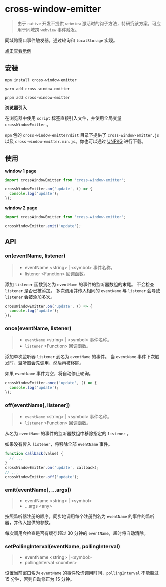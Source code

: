 # cross-window-emitter

> 由于 `native` 开发不提供 `webview` 激活时的钩子方法，特研究该方案。可应用于同域跨 `webview` 事件触发。

同域跨窗口事件触发器，通过轮询和 `localStorage` 实现。

[点击查看示例](https://caijf.github.io/cross-window-emitter/example/index.html)

## 安装

```shell
npm install cross-window-emitter
```

```shell
yarn add cross-window-emitter
```

```shell
pnpm add cross-window-emitter
```

**浏览器引入**

在浏览器中使用 `script` 标签直接引入文件，并使用全局变量 `crossWindowEmitter` 。

`npm` 包的 `cross-window-emitter/dist` 目录下提供了 `cross-window-emitter.js` 以及 `cross-window-emitter.min.js`。你也可以通过 [UNPKG](https://unpkg.com/cross-window-emitter@latest/dist/) 进行下载。

## 使用

**window 1 page**

```javascript
import crossWindowEmitter from 'cross-window-emitter';

crossWindowEmitter.on('update', () => {
  console.log('update');
});
```

**window 2 page**

```javascript
import crossWindowEmitter from 'cross-window-emitter';

crossWindowEmitter.emit('update');
```

## API

### on(eventName, listener)

> - eventName &lt;string&gt; | &lt;symbol&gt; 事件名称。
> - listener &lt;Function&gt; 回调函数。

添加 `listener` 函数到名为 `eventName` 的事件的监听器数组的末尾。 不会检查 `listener` 是否已被添加。 多次调用并传入相同的 `eventName` 与 `listener` 会导致 `listener` 会被添加多次。

```javascript
crossWindowEmitter.on('update', () => {
  console.log('update');
});
```

### once(eventName, listener)

> - `eventName` &lt;string&gt; | &lt;symbol&gt; 事件名称。
> - `listener` &lt;Function&gt; 回调函数。

添加单次监听器 `listener` 到名为 `eventName` 的事件。 当 `eventName` 事件下次触发时，监听器会先调用，然后再被移除。

如果 `eventName` 事件为空，将自动停止轮询。

```javascript
crossWindowEmitter.once('update', () => {
  console.log('update');
});
```

### off(eventName[, listener])

> - `eventName` &lt;string&gt; | &lt;symbol&gt; 事件名称。
> - `listener` &lt;Function&gt; 回调函数。

从名为 `eventName` 的事件的监听器数组中移除指定的 `listener` 。

如果没有传入 `listener`，将移除全部 `eventName` 事件。

```javascript
function callback(value) {
  // ...
}
crossWindowEmitter.on('update', callback);
// ...
crossWindowEmitter.off('update');
```

### emit(eventName[, ...args])

> - eventName &lt;string&gt; | &lt;symbol&gt;
> - ...args &lt;any&gt;

按照监听器注册的顺序，同步地调用每个注册到名为 `eventName` 的事件的监听器，并传入提供的参数。

每次调用会检查是否有缓存超过 30 分钟的 `eventName`，超时将自动清除。

### setPollingInterval(eventName, pollingInterval)

> - eventName &lt;string&gt; | &lt;symbol&gt;
> - pollingInterval &lt;number&gt;

设置当前窗口名为 `eventName` 的事件轮询调用时间，`pollingInterval` 不能超过 15 分钟，否则自动修正为 15 分钟。
